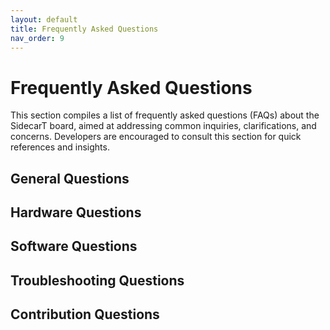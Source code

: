 ```yaml
---
layout: default
title: Frequently Asked Questions
nav_order: 9
---
```


# Frequently Asked Questions
This section compiles a list of frequently asked questions (FAQs) about the SidecarT board, aimed at addressing common inquiries, clarifications, and concerns. Developers are encouraged to consult this section for quick references and insights.

## General Questions

## Hardware Questions

## Software Questions

## Troubleshooting Questions

## Contribution Questions
